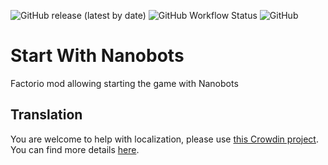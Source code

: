 ![GitHub release (latest by date)](https://img.shields.io/github/v/release/Porkchop13/Factorio-Start-With-Nanobots)
![GitHub Workflow Status](https://img.shields.io/github/workflow/status/Porkchop13/Factorio-Start-With-Nanobots/Lint?label=lint)
![GitHub](https://img.shields.io/github/license/Porkchop13/Factorio-Start-With-Nanobots)

# Start With Nanobots

Factorio mod allowing starting the game with Nanobots

## Translation

You are welcome to help with localization, please use [this Crowdin project](https://crowdin.com/project/factorio-mods-localization). You can find more details [here](https://github.com/dima74/factorio-mods-localization#how-to-translate-using-crowdin).
